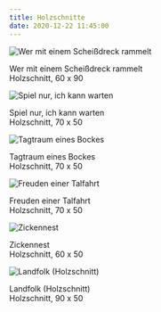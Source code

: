 ```yaml
---
title: Holzschnitte
date: 2020-12-22 11:45:00
---
```

![Wer mit einem Scheißdreck rammelt](/img/holzschnitte/wer-mit-einem-scheissdreck-rammelt.jpg)

Wer mit einem Scheißdreck rammelt<br>
Holzschnitt, 60 x 90

![Spiel nur, ich kann warten](/img/holzschnitte/spiel-nur-ich-kann-warten.jpg)

Spiel nur, ich kann warten<br>
Holzschnitt, 70 x 50

![Tagtraum eines Bockes](/img/holzschnitte/tagtraum-eines-bockes.jpg)

Tagtraum eines Bockes<br>
Holzschnitt, 70 x 50

![Freuden einer Talfahrt](/img/holzschnitte/freuden-einer-talfahrt.jpg)

Freuden einer Talfahrt<br>
Holzschnitt, 70 x 50

![Zickennest](/img/holzschnitte/zickennest.jpg)

Zickennest<br>
Holzschnitt, 60 x 50

![Landfolk (Holzschnitt)](/img/holzschnitte/landfolk-holzschnitt.jpg)

Landfolk (Holzschnitt)<br>
Holzschnitt, 90 x 50
